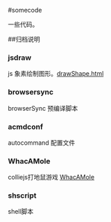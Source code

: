 #somecode

一些代码。

##归档说明

### jsdraw
js 象素绘制图形。[drawShape.html](http://thinkjs.github.io/codelibrary/jsdraw/drawShape.html)

### browsersync 
browserSync 预编译脚本

### acmdconf
autocommand 配置文件

### WhacAMole
colliejs打地鼠游戏 [WhacAMole](http://thinkjs.github.io/codelibrary/WhacAMole/index.html)

### shscript
shell脚本
